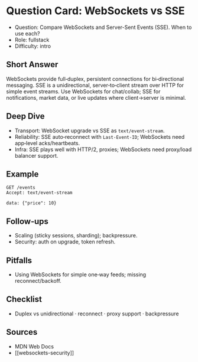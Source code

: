 # Question Card: WebSockets vs SSE

- Question: Compare WebSockets and Server-Sent Events (SSE). When to use each?
- Role: fullstack
- Difficulty: intro

## Short Answer
WebSockets provide full‑duplex, persistent connections for bi‑directional messaging. SSE is a unidirectional, server‑to‑client stream over HTTP for simple event streams. Use WebSockets for chat/collab; SSE for notifications, market data, or live updates where client→server is minimal.

## Deep Dive
- Transport: WebSocket upgrade vs SSE as `text/event-stream`.
- Reliability: SSE auto‑reconnect with `Last-Event-ID`; WebSockets need app‑level acks/heartbeats.
- Infra: SSE plays well with HTTP/2, proxies; WebSockets need proxy/load balancer support.

## Example
```http
GET /events
Accept: text/event-stream

data: {"price": 10}

```

## Follow‑ups
- Scaling (sticky sessions, sharding); backpressure.
- Security: auth on upgrade, token refresh.

## Pitfalls
- Using WebSockets for simple one‑way feeds; missing reconnect/backoff.

## Checklist
- Duplex vs unidirectional · reconnect · proxy support · backpressure

## Sources
- MDN Web Docs
- [[websockets-security]]

